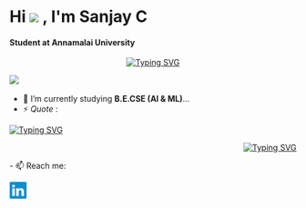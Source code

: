 <h1> Hi <img src="https://media.giphy.com/media/hvRJCLFzcasrR4ia7z/giphy.gif" width="30"> , I'm Sanjay C
<h4> Student at Annamalai University</h4>
<p align = "center ">
   <a href="https://github.com/Sanjaycsk18"><img src="https://readme-typing-svg.demolab.com?font=Alkatra&size=30&pause=1000&color=85C9FFF3&center=true&vCenter=true&width=450&lines=+AI+%26+ML+Student+;+Curious+to+Learn+New+Things+;AI+%7C+ML+%7C+Web+Dev+%26+Design %7C+UI+%26+UX+Design+Freak+" alt="Typing SVG" /></a>
</p>
<p align = "left">
<img src = "https://komarev.com/ghpvc/?username=sanjaycsk18&label=PROFILE+VIEWS&color=ff69b4"></a>
</p>


- 🌱 I’m currently studying **B.E.CSE (AI & ML)**...
- ⚡ *Quote* :  
<p>
     <a href="https://github.com/Sanjaycsk18"><img src="https://readme-typing-svg.demolab.com?font=Edu+NSW+ACT+Foundation&size=27&pause=1000&color=orange&center=true&vCenter=true&width=475&lines=%22Knowing+Yourself+is+the+Beginning+of+all+Wisdom%22+" alt="Typing SVG" /></a>
</p>
<p align = "right"><a href="https://git.io/typing-svg"><img src="https://readme-typing-svg.demolab.com?font=Edu+NSW+ACT+Foundation&size=25&pause=1200&center=true&vCenter=true&repeat=true&width=400&lines=++++++++++++++++++++++++++++++++++++++++++++++++-+Aristotle+" alt="Typing SVG" /></a>
</p>
- 📫 Reach me:
<br>
<p align = "left">
<a href = "https://linkedin/in/sanjaycsk18" target = "blank"><img align = "center" src = "linkedin-logo-2430.svg" width = "30" alt = "@sanjaycsk18"></a>
</p>

